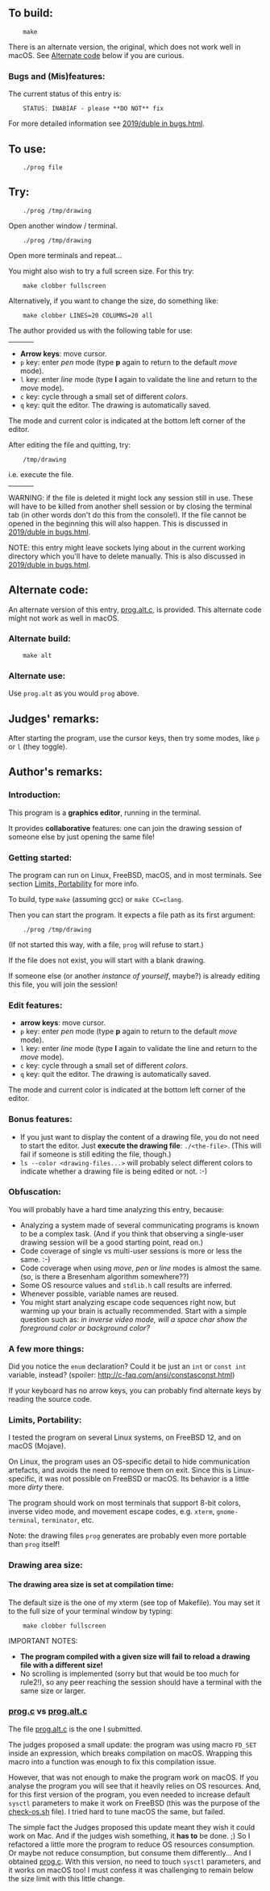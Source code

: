 ## To build:

``` <!---sh-->
    make
```

There is an alternate version, the original, which does not work well in macOS.
See [Alternate code](#alternate-code) below if you are curious.


### Bugs and (Mis)features:

The current status of this entry is:

```
    STATUS: INABIAF - please **DO NOT** fix
```

For more detailed information see [2019/duble in bugs.html](../../bugs.html#2019_duble).


## To use:

``` <!---sh-->
    ./prog file
```


## Try:

``` <!---sh-->
    ./prog /tmp/drawing
```

Open another window / terminal.

``` <!---sh-->
    ./prog /tmp/drawing
```

Open more terminals and repeat...

You might also wish to try a full screen size. For this try:

``` <!---sh-->
    make clobber fullscreen
```

Alternatively, if you want to change the size, do something like:

``` <!---sh-->
    make clobber LINES=20 COLUMNS=20 all
```

The author provided us with the following table for use:

<hr style="width:10%;text-align:left;margin-left:0">

* **Arrow keys**: move cursor.
* `p` key: enter *pen* mode (type **p** again to return to the default *move*
mode).
* `l` key: enter *line* mode (type **l** again to validate the line and return
to the *move* mode).
* `c` key: cycle through a small set of different *colors*.
* `q` key: quit the editor. The drawing is automatically saved.

The mode and current color is indicated at the bottom left corner of
the editor.

After editing the file and quitting, try:

``` <!---sh-->
    /tmp/drawing
```

i.e. execute the file.


<hr style="width:10%;text-align:left;margin-left:0">

WARNING: if the file is deleted it might lock any session still in use. These
will have to be killed from another shell session or by closing the terminal tab
(in other words don't do this from the console!). If the file cannot be opened
in the beginning this will also happen. This is discussed in
[2019/duble in bugs.html](../../bugs.html#2019_duble).

NOTE: this entry might leave sockets lying about in the current working
directory which you'll have to delete manually. This is also discussed in
[2019/duble in bugs.html](../../bugs.html#2019_duble).


## Alternate code:

An alternate version of this entry, [prog.alt.c](%%REPO_URL%%/2019/duble/prog.alt.c), is provided.  This
alternate code might not work as well in macOS.


### Alternate build:

``` <!---sh-->
    make alt
```


### Alternate use:

Use `prog.alt` as you would `prog` above.


## Judges' remarks:

After starting the program, use the cursor keys, then try some modes, like `p`
or `l` (they toggle).


## Author's remarks:

### Introduction:

This program is a **graphics editor**, running in the terminal.

It provides **collaborative** features: one can join the drawing session
of someone else by just opening the same file!


### Getting started:

The program can run on Linux, FreeBSD, macOS, and in most terminals.
See section [Limits, Portability](#limits-portability) for more info.

To build, type `make` (assuming gcc) or `make CC=clang`.

Then you can start the program. It expects a file path as its first argument:

``` <!---sh-->
    ./prog /tmp/drawing
```

(If not started this way, with a file, `prog` will refuse to start.)

If the file does not exist, you will start with a blank drawing.

If someone else (or another *instance of yourself*, maybe?) is already
editing this file, you will join the session!


### Edit features:

* **arrow keys**: move cursor.
* `p` key: enter *pen* mode (type **p** again to return to the default *move* mode).
* `l` key: enter *line* mode (type **l** again to validate the line and return to the *move* mode).
* `c` key: cycle through a small set of different *colors*.
* `q` key: quit the editor. The drawing is automatically saved.

The mode and current color is indicated at the bottom left corner of
the editor.


### Bonus features:

* If you just want to display the content of a drawing file, you do not
  need to start the editor. Just **execute the drawing file**: `./<the-file>`.
  (This will fail if someone is still editing the file, though.)
* `ls --color <drawing-files...>` will probably select different colors
  to indicate whether a drawing file is being edited or not. :-)

### Obfuscation:

You will probably have a hard time analyzing this entry, because:

*   Analyzing a system made of several communicating programs is known to
    be a complex task. (And if you think that observing a single-user drawing
    session will be a good starting point, read on.)
*   Code coverage of single vs multi-user sessions is more or less the same. :-)
*   Code coverage when using *move*, *pen* or *line* modes is almost the same.
    (so, is there a Bresenham algorithm somewhere??)
*   Some OS resource values and `stdlib.h` call results are inferred.
*   Whenever possible, variable names are reused.
*   You might start analyzing escape code sequences right now, but warming up
    your brain is actually recommended. Start with a simple question such as:
    *in inverse video mode, will a space char show the foreground color or
    background color?*

### A few more things:

Did you notice the `enum` declaration? Could it be just an `int` or `const int`
variable, instead? (spoiler: <http://c-faq.com/ansi/constasconst.html>)

If your keyboard has no arrow keys, you can probably find alternate keys by
reading the source code.


### Limits, Portability:

I tested the program on several Linux systems, on FreeBSD 12, and on
macOS (Mojave).

On Linux, the program uses an OS-specific detail to hide communication
artefacts, and avoids the need to remove them on exit.
Since this is Linux-specific, it was not possible on FreeBSD or macOS.
Its behavior is a little more *dirty* there.

The program should work on most terminals that support 8-bit colors,
inverse video mode, and movement escape codes, e.g. `xterm`, `gnome-terminal`,
`terminator`, etc.

Note: the drawing files `prog` generates are probably even more portable than
`prog` itself!


### Drawing area size:


#### The drawing area size is set at compilation time:

The default size is the one of my xterm (see top of Makefile).
You may set it to the full size of your terminal window by typing:

``` <!---sh-->
    make clobber fullscreen
```

IMPORTANT NOTES:

*   **The program compiled with a given size will fail to reload a drawing file
    with a different size!**
*   No scrolling is implemented (sorry but that would be too much for rule2!),
    so any peer reaching the session should have a terminal with the same
    size or larger.

### [prog.c](%%REPO_URL%%/2019/duble/prog.c) vs [prog.alt.c](%%REPO_URL%%/2019/duble/prog.alt.c)

The file [prog.alt.c](%%REPO_URL%%/2019/duble/prog.alt.c) is the one I submitted.

The judges proposed a small update: the program was using macro `FD_SET` inside an
expression, which breaks compilation on macOS. Wrapping this macro into a
function was enough to fix this compilation issue.

However, that was not enough to make the program work on macOS. If you analyse
the program you will see that it heavily relies on OS resources. And, for this
first version of the program, you even needed to increase default `sysctl`
parameters to make it work on FreeBSD (this was the purpose of the
[check-os.sh](%%REPO_URL%%/2019/duble/check-os.sh) file). I tried hard to tune macOS the same, but failed.

The simple fact the Judges proposed this update meant they wish it could work on
Mac.  And if the judges wish something, it **has to** be done. ;) So I
refactored a little more the program to reduce OS resources consumption.  Or
maybe not reduce consumption, but consume them differently...  And I obtained
[prog.c](%%REPO_URL%%/2019/duble/prog.c). With this version, no need to touch `sysctl` parameters, and
it works on macOS too!  I must confess it was challenging to remain below the
size limit with this little change.

<!--

    Copyright © 1984-2024 by Landon Curt Noll. All Rights Reserved.

    You are free to share and adapt this file under the terms of this license:

	Creative Commons Attribution-ShareAlike 4.0 International (CC BY-SA 4.0)

    For more information, see:

	https://creativecommons.org/licenses/by-sa/4.0/

-->
